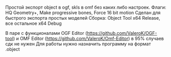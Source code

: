 Простой экспорт object в ogf, skls в omf без каких либо настроек. Флаги: HQ Geometry+, Make progressive bones, Force 16 bit motion
Сделан для быстрого экспорта простых моделей
Сборка:
Object Tool x64 Release, все остальное x64 Debug

В паре с функционалами OGF Editor (https://github.com/VaIeroK/OGF-tool) и OMF Editor (https://github.com/VaIeroK/Omf-Editor) в 95% случаев сдк не нужен
Для работы нужно назначить программу на формат .object
